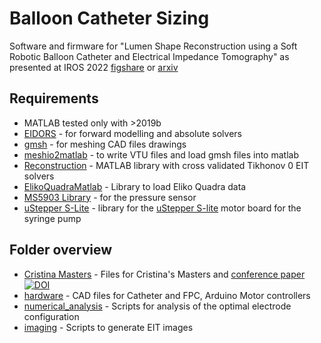 # Balloon Catheter Sizing

Software and firmware for "Lumen Shape Reconstruction using a Soft Robotic Balloon Catheter and Electrical Impedance Tomography" as presented at IROS 2022 [figshare](https://doi.org/10.6084/m9.figshare.16784038) or [arxiv](https://arxiv.org/abs/2207.12536)

## Requirements

- MATLAB tested only with >2019b
- [EIDORS](http://eidors3d.sourceforge.net/) - for forward modelling and absolute solvers
- [gmsh](https://gmsh.info/) - for meshing CAD files drawings
- [meshio2matlab](https://github.com/Jimbles/meshio2matlab) - to write VTU files and load gmsh files into matlab
- [Reconstruction](https://github.com/EIT-team/Reconstruction) - MATLAB library with cross validated Tikhonov 0 EIT solvers
- [ElikoQuadraMatlab](https://github.com/Jimbles/ElikoQuadra) - Library to load Eliko Quadra data
- [MS5903 Library](https://github.com/sparkfun/SparkFun_MS5803-14BA_Breakout_Arduino_Library) - for the pressure sensor
- [uStepper S-Lite](https://github.com/uStepper/uStepper-S-lite) - library for the [uStepper S-lite](https://ustepper.com/store/ustepper-boards/26-ustepper-s-lite.html) motor board for the syringe pump

## Folder overview

- [Cristina Masters](/Cristina_Masters/) - Files for Cristina's Masters and [conference paper](https://zenodo.org/record/4940249) [![DOI](https://zenodo.org/badge/DOI/10.5281/zenodo.4940249.svg)](https://doi.org/10.5281/zenodo.4940249)
- [hardware](/hardware/) - CAD files for Catheter and FPC, Arduino Motor controllers
- [numerical_analysis](/numerical_analysis/) - Scripts for analysis of the optimal electrode configuration
- [imaging](/imaging/) - Scripts to generate EIT images
